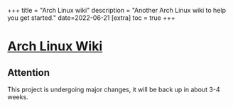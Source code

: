 +++
title = "Arch Linux wiki"
description = "Another Arch Linux wiki to help you get started."
date=2022-06-21
[extra]
toc = true
+++

# [Arch Linux Wiki](https://github.com/hegde-atri/archlinux-help-sheet)

## Attention

This project is undergoing major changes, it will be back up in about 3-4 weeks.
